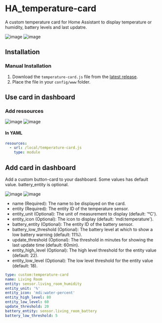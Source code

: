 # HA_temperature-card
A custom temperature card for Home Assistant to display temperature or humidity, battery levels and last updatre.


![image](https://github.com/Kevin-n19/HA_temperature-card/assets/120246712/d3a1fba3-a57e-43a5-af73-7526ad52000f)
![image](https://github.com/Kevin-n19/HA_temperature-card/assets/120246712/25a33d16-c3ca-4503-ac35-bb2b380cbd55)




## Installation

### Manual Installation

1. Download the `temperature-card.js` file from the [latest release](https://github.com/Kevin-n19/HA_temperature-card.git).
2. Place the file in your `config/www` folder.

## Use card in dashboard

### Add ressources
![image](https://github.com/Kevin-n19/HA_temperature-card/assets/120246712/b85f66ac-0d96-47f8-abe5-f6441a2dd8b2)
![image](https://github.com/Kevin-n19/HA_temperature-card/assets/120246712/ac2be527-a12e-4b0e-ac8b-a1691794b24e)

#### In YAML
```yaml
resources:
  - url: /local/temperature-card.js
    type: module
```

## Add card in dashboard

Add a custom button-card to your dashboard.
Some values has default value. battery_entity is optional. 

![image](https://github.com/Kevin-n19/HA_temperature-card/assets/120246712/79e98117-18b6-43dc-8ab2-c4dc205a011c)
![image](https://github.com/Kevin-n19/HA_temperature-card/assets/120246712/ff7e8dd6-c9dd-4ecd-83db-58d3ed7cfa8c)

- name (Required): The name to be displayed on the card.
- entity (Required): The entity ID of the temperature sensor.
- entity_unit (Optional): The unit of measurement to display (default: '°C').
- entity_icon (Optional): The icon to display (default: 'mdi:temperature').
- battery_entity (Optional): The entity ID of the battery sensor.
- battery_low_threshold (Optional): The battery level at which to show a low battery warning (default: 11%).
- update_threshold (Optional): The threshold in minutes for showing the last update time (default: 60min).
- entity_high_level (Optional): The high level threshold for the entity value (default: 22).
- entity_low_level (Optional): The low level threshold for the entity value (default: 18).

```yaml
type: custom:temperature-card
name: Living Room
entity: sensor.living_room_humidity
entity_unit: '%'
entity_icon: 'mdi:water-percent'
entity_high_level: 80
entity_low_level: 60
update_threshold: 20
battery_entity: sensor.living_room_battery
battery_low_threshold: 5
```
